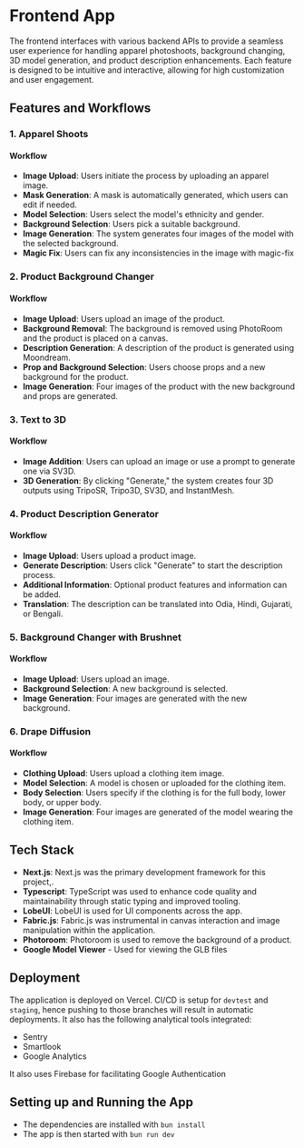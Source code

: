 # Frontend App

The frontend interfaces with various backend APIs to provide a seamless user experience for handling apparel photoshoots, background changing, 3D model generation, and product description enhancements. Each feature is designed to be intuitive and interactive, allowing for high customization and user engagement.

## Features and Workflows

### 1. Apparel Shoots

#### Workflow
- **Image Upload**: Users initiate the process by uploading an apparel image.
- **Mask Generation**: A mask is automatically generated, which users can edit if needed.
- **Model Selection**: Users select the model's ethnicity and gender.
- **Background Selection**: Users pick a suitable background.
- **Image Generation**: The system generates four images of the model with the selected background.
- **Magic Fix**: Users can fix any inconsistencies in the image with magic-fix

### 2. Product Background Changer

#### Workflow
- **Image Upload**: Users upload an image of the product.
- **Background Removal**: The background is removed using PhotoRoom and the product is placed on a canvas.
- **Description Generation**: A description of the product is generated using Moondream.
- **Prop and Background Selection**: Users choose props and a new background for the product.
- **Image Generation**: Four images of the product with the new background and props are generated.

### 3. Text to 3D

#### Workflow
- **Image Addition**: Users can upload an image or use a prompt to generate one via SV3D.
- **3D Generation**: By clicking "Generate," the system creates four 3D outputs using TripoSR, Tripo3D, SV3D, and InstantMesh.

### 4. Product Description Generator

#### Workflow
- **Image Upload**: Users upload a product image.
- **Generate Description**: Users click "Generate" to start the description process.
- **Additional Information**: Optional product features and information can be added.
- **Translation**: The description can be translated into Odia, Hindi, Gujarati, or Bengali.

### 5. Background Changer with Brushnet

#### Workflow
- **Image Upload**: Users upload an image.
- **Background Selection**: A new background is selected.
- **Image Generation**: Four images are generated with the new background.

### 6. Drape Diffusion

#### Workflow
- **Clothing Upload**: Users upload a clothing item image.
- **Model Selection**: A model is chosen or uploaded for the clothing item.
- **Body Selection**: Users specify if the clothing is for the full body, lower body, or upper body.
- **Image Generation**: Four images are generated of the model wearing the clothing item.

## Tech Stack

- **Next.js**: Next.js was the primary development framework for this project,.
- **Typescript**: TypeScript was used to enhance code quality and maintainability through static typing and improved tooling.
- **LobeUI**: LobeUI is used for UI components across the app.
- **Fabric.js**: Fabric.js was instrumental in canvas interaction and image manipulation within the application.
- **Photoroom**: Photoroom is used to remove the background of a product.
- **Google Model Viewer** - Used for viewing the GLB files

## Deployment

The application is deployed on Vercel. CI/CD is setup for `devtest` and  `staging`, hence pushing to those branches will result in automatic deployments. It also has the following analytical tools integrated:
 - Sentry
 - Smartlook
 - Google Analytics

It also uses Firebase for facilitating Google Authentication

## Setting up and Running the App

- The dependencies are installed with `bun install`
- The app is then started with `bun run dev`